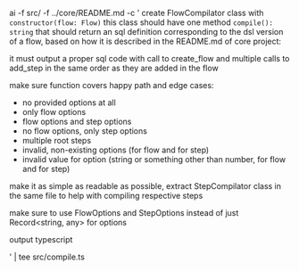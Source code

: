ai -f src/ -f ../core/README.md -c '
create FlowCompilator class with `constructor(flow: Flow)`
this class should have one method `compile(): string` that should return 
an sql definition corresponding to the dsl version of a flow, based on how
it is described in the README.md of core project:

it must output a proper sql code with call to create_flow and multiple calls to add_step in the same order as they are added in the flow

make sure function covers happy path and edge cases:

- no provided options at all
- only flow options
- flow options and step options
- no flow options, only step options
- multiple root steps
- invalid, non-existing options (for flow and for step)
- invalid value for option (string or something other than number, for flow and for step)

make it as simple as readable as possible, extract StepCompilator class in the same file to help with compiling respective steps

make sure to use FlowOptions and StepOptions instead of just Record<string, any> for options

output typescript

' | tee src/compile.ts
